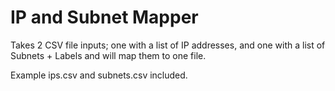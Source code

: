 # IP and Subnet Mapper

Takes 2 CSV file inputs; one with a list of IP addresses, and one with a list of Subnets + Labels and will map them to one file.

Example ips.csv and subnets.csv included.
